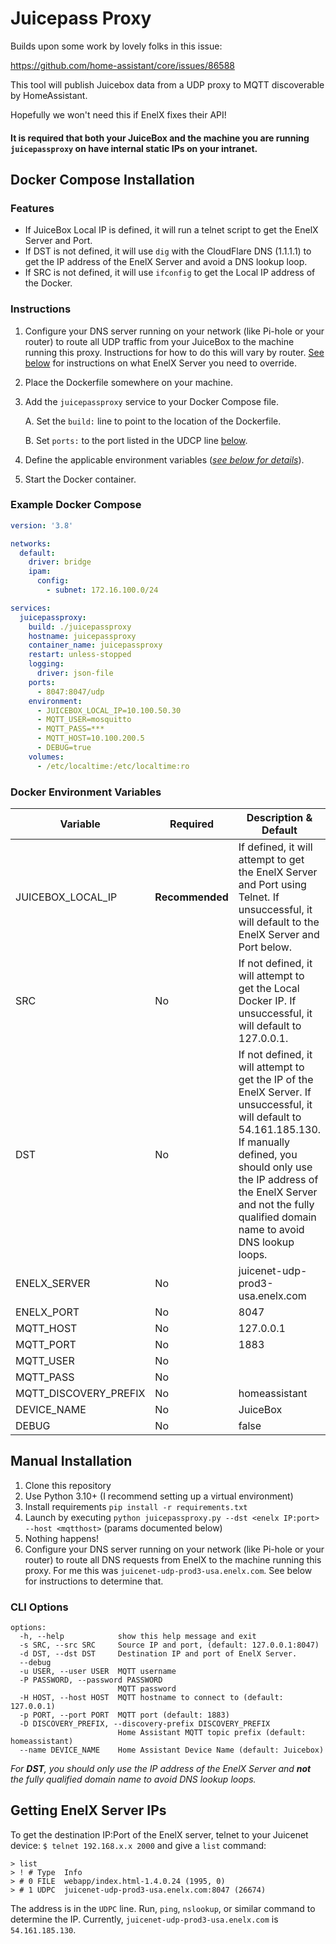 # Juicepass Proxy

Builds upon some work by lovely folks in this issue:

https://github.com/home-assistant/core/issues/86588

This tool will publish Juicebox data from a UDP proxy to MQTT discoverable by HomeAssistant.

Hopefully we won't need this if EnelX fixes their API!

#### It is required that both your JuiceBox and the machine you are running `juicepassproxy` on have internal static IPs on your intranet.

## Docker Compose Installation

### Features
*  If JuiceBox Local IP is defined, it will run a telnet script to get the EnelX Server and Port.
*  If DST is not defined, it will use `dig` with the CloudFlare DNS (1.1.1.1) to get the IP address of the EnelX Server and avoid a DNS lookup loop.
*  If SRC is not defined, it will use `ifconfig` to get the Local IP address of the Docker.

### Instructions

1. Configure your DNS server running on your network (like Pi-hole or your router) to route all UDP traffic from your JuiceBox to the machine running this proxy. Instructions for how to do this will vary by router. [See below](#getting-enelx-server-ips) for instructions on what EnelX Server you need to override.

1. Place the Dockerfile somewhere on your machine.

1. Add the `juicepassproxy` service to your Docker Compose file.

    A.  Set the `build:` line to point to the location of the Dockerfile.

    B.  Set `ports:` to the port listed in the UDCP line [below](#getting-enelx-server-ips).

1. Define the applicable environment variables ([*see below for details*](#docker-environment-variables)).

1. Start the Docker container.

### Example Docker Compose
```yaml
version: '3.8'

networks:
  default:
    driver: bridge
    ipam:
      config:
        - subnet: 172.16.100.0/24

services:
  juicepassproxy:
    build: ./juicepassproxy
    hostname: juicepassproxy
    container_name: juicepassproxy
    restart: unless-stopped
    logging:
      driver: json-file
    ports:
      - 8047:8047/udp
    environment:
      - JUICEBOX_LOCAL_IP=10.100.50.30
      - MQTT_USER=mosquitto
      - MQTT_PASS=***
      - MQTT_HOST=10.100.200.5
      - DEBUG=true
    volumes:
      - /etc/localtime:/etc/localtime:ro
```

### Docker Environment Variables

Variable | Required | Description & Default |
-- | -- | --
JUICEBOX_LOCAL_IP | **Recommended** | If defined, it will attempt to get the EnelX Server and Port using Telnet. If unsuccessful, it will default to the EnelX Server and Port below.
SRC | No | If not defined, it will attempt to get the Local Docker IP. If unsuccessful, it will default to 127.0.0.1.
DST | No | If not defined, it will attempt to get the IP of the EnelX Server. If unsuccessful, it will default to 54.161.185.130. If manually defined, you should only use the IP address of the EnelX Server and not the fully qualified domain name to avoid DNS lookup loops.
ENELX_SERVER | No | juicenet-udp-prod3-usa.enelx.com
ENELX_PORT | No | 8047
MQTT_HOST | No | 127.0.0.1
MQTT_PORT | No | 1883
MQTT_USER | No |
MQTT_PASS | No |
MQTT_DISCOVERY_PREFIX | No | homeassistant
DEVICE_NAME | No | JuiceBox
DEBUG | No | false

## Manual Installation
1. Clone this repository
2. Use Python 3.10+ (I recommend setting up a virtual environment)
3. Install requirements `pip install -r requirements.txt`
4. Launch by executing `python juicepassproxy.py --dst <enelx IP:port> --host <mqtthost>` (params documented below)
5. Nothing happens!
6. Configure your DNS server running on your network (like Pi-hole or your router) to route all DNS requests from EnelX to the machine running this proxy. For me this was `juicenet-udp-prod3-usa.enelx.com`. See below for instructions to determine that.

### CLI Options

```
options:
  -h, --help            show this help message and exit
  -s SRC, --src SRC     Source IP and port, (default: 127.0.0.1:8047)
  -d DST, --dst DST     Destination IP and port of EnelX Server.
  --debug
  -u USER, --user USER  MQTT username
  -P PASSWORD, --password PASSWORD
                        MQTT password
  -H HOST, --host HOST  MQTT hostname to connect to (default: 127.0.0.1)
  -p PORT, --port PORT  MQTT port (default: 1883)
  -D DISCOVERY_PREFIX, --discovery-prefix DISCOVERY_PREFIX
                        Home Assistant MQTT topic prefix (default: homeassistant)
  --name DEVICE_NAME    Home Assistant Device Name (default: Juicebox)
```

*For **DST**, you should only use the IP address of the EnelX Server and **not** the fully qualified domain name to avoid DNS lookup loops.*

## Getting EnelX Server IPs

To get the destination IP:Port of the EnelX server, telnet to your Juicenet device:
`$ telnet 192.168.x.x 2000`
and give a `list` command:

```
> list
> ! # Type  Info
> # 0 FILE  webapp/index.html-1.4.0.24 (1995, 0)
> # 1 UDPC  juicenet-udp-prod3-usa.enelx.com:8047 (26674)
```

The address is in the `UDPC` line. Run, `ping`, `nslookup`, or similar command to determine the IP. Currently, `juicenet-udp-prod3-usa.enelx.com` is `54.161.185.130`.
